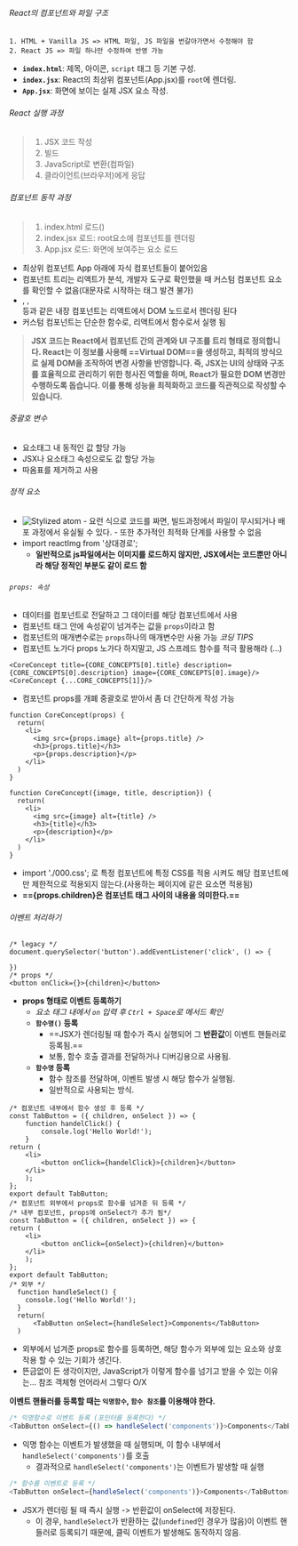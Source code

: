 ###### React의 컴포넌트와 파일 구조
	1. HTML + Vanilla JS => HTML 파일, JS 파일을 번갈아가면서 수정해야 함
	2. React JS => 파일 하나만 수정하여 반영 가능
- **`index.html`**: 제목, 아이콘, `script` 태그 등 기본 구성.
- **`index.jsx`**: React의 최상위 컴포넌트(App.jsx)를 `root`에 렌더링.
- **`App.jsx`**: 화면에 보이는 실제 JSX 요소 작성.
###### React 실행 과정
> 1. JSX 코드 작성 
> 2. 빌드 
> 3. JavaScript로 변환(컴파일) 
> 4. 클라이언트(브라우저)에게 응답
###### 컴포넌트 동작 과정
> 1. index.html 로드(<script type="module" src="index.jsx"></script>)
> 2. index.jsx 로드: root요소에 <App /> 컴포넌트를 렌더링
> 3. App.jsx 로드: 화면에 보여주는 요소 로드
- 최상위 컴포넌트 App 아래에 자식 컴포넌트들이 붙어있음
- 컴포넌트 트리는 리액트가 분석, 개발자 도구로 확인했을 때 커스텀 컴포넌트 요소를 확인할 수 없음(대문자로 시작하는 태그 발견 불가)
- <head></head>, <image />, <div></div>등과 같은 내장 컴포넌트는 리액트에서 DOM 노드로서 렌더링 된다
- 커스텀 컴포넌트는 단순한 함수로, 리액트에서 함수로서 실행 됨

> **JSX 코드는 React에서 컴포넌트 간의 관계와 UI 구조를 트리 형태로 정의합니다. React는 이 정보를 사용해 ==Virtual DOM==을 생성하고, 최적의 방식으로 실제 DOM을 조작하여 변경 사항을 반영합니다. 즉, JSX는 UI의 상태와 구조를 효율적으로 관리하기 위한 청사진 역할을 하며, React가 필요한 DOM 변경만 수행하도록 돕습니다. 이를 통해 성능을 최적화하고 코드를 직관적으로 작성할 수 있습니다.**
###### 중괄호 변수
- 요소태그 내 동적인 값 할당 가능
- JSX나 요소태그 속성으로도 값 할당 가능
- 따옴표를 제거하고 사용
###### 정적 요소
- <img src="src/assets/react-core-concepts.png" alt="Stylized atom" /> 
	- 요런 식으로 코드를 짜면, 빌드과정에서 파일이 무시되거나 배포 과정에서 유실될 수 있다.
	- 또한 추가적인 최적화 단계를 사용할 수 없음
- import reactImg from '상대경로';
	- **일반적으로 js파일에서는 이미지를 로드하지 않지만, JSX에서는 코드뿐만 아니라 해당 정적인 부분도 같이 로드 함**
###### `props: 속성`
- 데이터를 컴포넌트로 전달하고 그 데이터를 해당 컴포넌트에서 사용
- 컴포넌트 태그 안에 속성같이 넘겨주는 값을 `props`이라고 함
- 컴포넌트의 매개변수로는 `props`하나의 매개변수만 사용 가능
_코딩 TIPS_
- 컴포넌트 노가다 props 노가다 하지말고, JS 스프레드 함수를 적극 활용해라 (...)
```JSX
<CoreConcept title={CORE_CONCEPTS[0].title} description={CORE_CONCEPTS[0].description} image={CORE_CONCEPTS[0].image}/>
<CoreConcept {...CORE_CONCEPTS[1]}/>
```
- 컴포넌트 props를 개폐 중괄호로 받아서 좀 더 간단하게 작성 가능
```JSX
function CoreConcept(props) {
  return(
    <li>
      <img src={props.image} alt={props.title} />
      <h3>{props.title}</h3>
      <p>{props.description}</p>
    </li>
  )
}

function CoreConcept({image, title, description}) {
  return(
    <li>
      <img src={image} alt={title} />
      <h3>{title}</h3>
      <p>{description}</p>
    </li>
  )
}
```
- import './000.css'; 로 특정 컴포넌트에 특정 CSS를 적용 시켜도 해당 컴포넌트에만 제한적으로 적용되지 않는다.(사용하는 페이지에 같은 요소면 적용됨)
- **=={props.children}은 컴포넌트 태그 사이의 내용을 의미한다.==**
###### 이벤트 처리하기
```JSX
/* legacy */
document.querySelector('button').addEventListener('click', () => {

})
/* props */
<button onClick={}>{children}</button>
```
- **props 형태로 이벤트 등록하기**
	- *요소 태그 내에서 `on` 입력 후 `Ctrl + Space`로 메서드 확인*
	- **`함수명()` 등록** 
		- ==JSX가 렌더링될 때 함수가 즉시 실행되어 그 **반환값**이 이벤트 핸들러로 등록됨.== 
		- 보통, 함수 호출 결과를 전달하거나 디버깅용으로 사용됨.
	- **`함수명` 등록** 
		- 함수 참조를 전달하며, 이벤트 발생 시 해당 함수가 실행됨. 
		- 일반적으로 사용되는 방식.
```JSX
/* 컴포넌트 내부에서 함수 생성 후 등록 */
const TabButton = ({ children, onSelect }) => {
    function handelClick() {
        console.log('Hello World!');
    }    
return (
    <li>
        <button onClick={handelClick}>{children}</button>
    </li>
    );
};
export default TabButton;
/* 컴포넌트 외부에서 props로 함수를 넘겨준 뒤 등록 */
/* 내부 컴포넌트, props에 onSelect가 추가 됨*/
const TabButton = ({ children, onSelect }) => {
return (
    <li>
        <button onClick={onSelect}>{children}</button>
    </li>
    );
};
export default TabButton;
/* 외부 */
  function handleSelect() {
    console.log('Hello World!');
  }
  return(
	  <TabButton onSelect={handleSelect}>Components</TabButton>
  )
```
- 외부에서 넘겨준 props로 함수를 등록하면, 해당 함수가 외부에 있는 요소와 상호작용 할 수 있는 기회가 생긴다.
- 뜬금없이 든 생각이지만, JavaScript가 이렇게 함수를 넘기고 받을 수 있는 이유는... 참조 객체형 언어라서 그렇다 O/X

**이벤트 핸들러를 등록할 때는 `익명함수`, `함수 참조`를 이용해야 한다.**
```Javascript
/* 익명함수로 이벤트 등록 (포인터를 등록한다) */
<TabButton onSelect={() => handleSelect('components')}>Components</TabButton>
```
- 익명 함수는 이벤트가 발생했을 때 실행되며, 이 함수 내부에서 `handleSelect('components')`를 호출
	- 결과적으로 `handleSelect('components')`는 이벤트가 발생할 때 실행
```Javascript
/* 함수를 이벤트로 등록 */
<TabButton onSelect={handleSelect('components')}>Components</TabButton>
```
- JSX가 렌더링 될 때 즉시 실행 -> 반환값이 onSelect에 저장된다.
	- 이 경우, `handleSelect`가 반환하는 값(`undefined`인 경우가 많음)이 이벤트 핸들러로 등록되기 때문에, 클릭 이벤트가 발생해도 동작하지 않음.